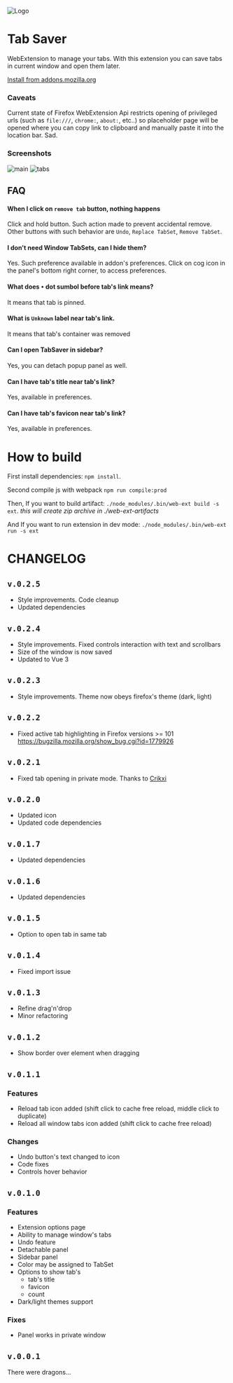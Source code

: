 ![Logo](ext/icons/icon.svg)

# Tab Saver

WebExtension to manage your tabs.
With this extension you can save tabs in current window and open them later.

[Install from addons.mozilla.org](https://addons.mozilla.org/en-US/firefox/addon/vyrtsev-tab-saver/)

### Caveats

Current state of Firefox WebExtension Api restricts opening of privileged urls (such as `file:///`, `chrome:`, `about:`, etc..) so placeholder page will be opened where you can copy link to clipboard and manually paste it into the location bar. Sad.

### Screenshots

![main](screenshots/main-assets/main.png)
![tabs](screenshots/main-assets/tabs.png)

## FAQ

#### When I click on `remove tab` button, nothing happens

Click and hold button. Such action made to prevent accidental remove. Other buttons with such behavior are `Undo`, `Replace TabSet`, `Remove TabSet`.

#### I don't need Window TabSets, can I hide them?

Yes. Such preference available in addon's preferences. Click on cog icon in the panel's bottom right corner, to access preferences.

#### What does `•` dot sumbol before tab's link means?

It means that tab is pinned.

#### What is `Unknown` label near tab's link.

It means that tab's container was removed

#### Can I open TabSaver in sidebar?

Yes, you can detach popup panel as well.

#### Can I have tab's title near tab's link?

Yes, available in preferences.

#### Can I have tab's favicon near tab's link?

Yes, available in preferences.

# How to build

First install dependencies: `npm install`.

Second compile js with webpack `npm run compile:prod`

Then, If you want to build artifact: `./node_modules/.bin/web-ext build -s ext`. _this will create zip archive in ./web-ext-artifacts_

And If you want to run extension in dev mode: `./node_modules/.bin/web-ext run -s ext`

# CHANGELOG

## `v.0.2.5`

- Style improvements. Code cleanup
- Updated dependencies

## `v.0.2.4`

- Style improvements. Fixed controls interaction with text and scrollbars
- Size of the window is now saved
- Updated to Vue 3

## `v.0.2.3`

- Style improvements. Theme now obeys firefox's theme (dark, light)

## `v.0.2.2`

- Fixed active tab highlighting in Firefox versions >= 101
  https://bugzilla.mozilla.org/show_bug.cgi?id=1779926

## `v.0.2.1`

- Fixed tab opening in private mode. Thanks to [Crikxi](https://github.com/Reeywhaar/tabsaver/pull/29)

## `v.0.2.0`

- Updated icon
- Updated code dependencies

## `v.0.1.7`

- Updated dependencies

## `v.0.1.6`

- Updated dependencies

## `v.0.1.5`

- Option to open tab in same tab

## `v.0.1.4`

- Fixed import issue

## `v.0.1.3`

- Refine drag'n'drop
- Minor refactoring

## `v.0.1.2`

- Show border over element when dragging

## `v.0.1.1`

### Features

- Reload tab icon added (shift click to cache free reload, middle click to duplicate)
- Reload all window tabs icon added (shift click to cache free reload)

### Changes

- Undo button's text changed to icon
- Code fixes
- Controls hover behavior

## `v.0.1.0`

### Features

- Extension options page
- Ability to manage window's tabs
- Undo feature
- Detachable panel
- Sidebar panel
- Color may be assigned to TabSet
- Options to show tab's
  - tab's title
  - favicon
  - count
- Dark/light themes support

### Fixes

- Panel works in private window

## `v.0.0.1`

There were dragons...
